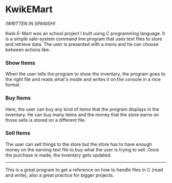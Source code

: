 # KwikEMart

*(WRITTEN IN SPANISH)*

Kwik-E-Mart was an school project I built using C programming language. It is a simple sale-system command line program that uses text files to store and retrieve data. The user is presented with a menu and he can choose between actions like:

### Show Items
When the user tells the program to show the inventary, the program goes to the right file and reads what's inside and writes it on the console in a nice format.

### Buy Items
Here, the user can buy any kind of items that the program displays in the inventary. He can buy many items and the money that the store earns on those sells is stored on a different file.

### Sell Items
The user can sell things to the store but the store has to have enough money on the earning text file to buy what the user is trying to sell. Once the purchase is made, the inventary gets updated.

***

This is a great program to get a reference on how to handle files in C (read and write), also a great practice for bigger projects.
